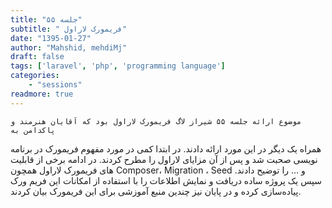 ```yaml
---
title: "جلسه ۵۵"
subtitle: " فریمورک لاراول"
date: "1395-01-27"
author: "Mahshid, mehdiMj"
draft: false
tags: ['laravel', 'php', 'programming language']
categories:
    - "sessions"
readmore: true
---
```

    موضوع ارائه جلسه ۵۵ شیراز لاگ فریمورک لاراول بود که آقایان هنرمند و پاکدامن به
همراه یک دیگر در این مورد ارائه دادند. در ابتدا کمی در مورد مفهوم فریمورک در
برنامه نویسی صحبت شد و پس از آن مزایای لاراول را مطرح کردند. در ادامه برخی از
قابلیت های فریمورک لاراول همچون Composer، Migration ، Seed و … را توضیح دادند.
سپس یک پروژه ساده دریافت و نمایش اطلاعات را با استفاده از امکانات این فریم ورک
پیاده‌سازی کرده و در پایان نیز چندین منبع آموزشی برای این فریمورک بیان کردند.

